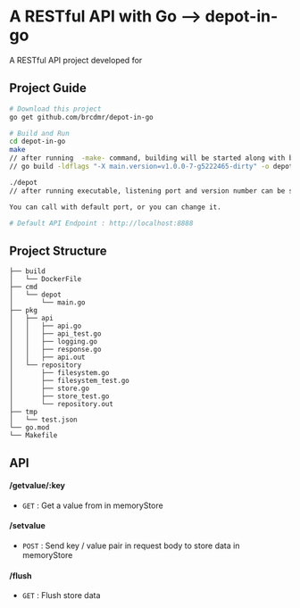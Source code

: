 # A RESTful API with Go --> depot-in-go

A RESTful API project developed for

## Project Guide 
```bash
# Download this project
go get github.com/brcdmr/depot-in-go
```

```bash
# Build and Run
cd depot-in-go
make
// after running  -make- command, building will be started along with below build command 
// go build -ldflags "-X main.version=v1.0.0-7-g5222465-dirty" -o depot ./cmd/depot

./depot
// after running executable, listening port and version number can be seen

You can call with default port, or you can change it.

# Default API Endpoint : http://localhost:8888
```

## Project Structure
```
├── build
│   └── DockerFile
├── cmd
│   └── depot          
│       └── main.go   
├── pkg
│   ├── api          
│   │   ├── api.go   
│   │   ├── api_test.go  
│   │   ├── logging.go  
│   │   ├── response.go  
│   │   ├── api.out
│   └── repository          
│       ├── filesystem.go   
│       ├── filesystem_test.go  
│       ├── store.go  
│       ├── store_test.go  
│       └── repository.out
├── tmp
│   └── test.json
└── go.mod
└── Makefile
```


## API 
#### /getvalue/:key
* `GET` : Get a value from in memoryStore

#### /setvalue
* `POST` : Send key / value pair in request body to store data in memoryStore

#### /flush
* `GET` : Flush store data
